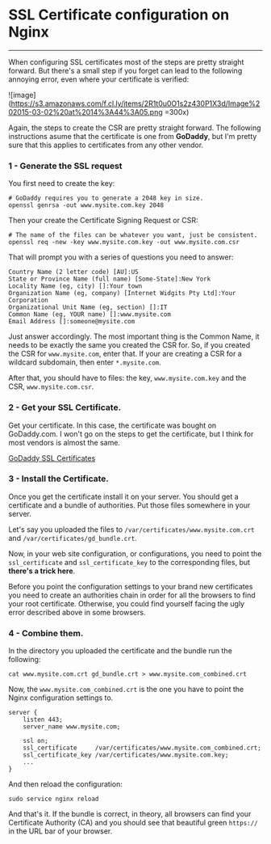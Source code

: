 # SSL Certificate configuration on Nginx
----------------

When configuring SSL certificates most of the steps are pretty straight forward. But there's a small step if you forget can lead to the following annoying error, even where your certificate is verified:

![image](https://s3.amazonaws.com/f.cl.ly/items/2R1t0u0O1s2z430P1X3d/Image%202015-03-02%20at%2014%3A44%3A05.png =300x)

Again, the steps to create the CSR are pretty straight forward. The following instructions asume that the certificate is one from **GoDaddy**, but I'm pretty sure that this applies to certificates from any other vendor.

### 1 - Generate the SSL request

You first need to create the key:

    # GoDaddy requires you to generate a 2048 key in size.
    openssl genrsa -out www.mysite.com.key 2048
    
Then your create the Certificate Signing Request or CSR:

    # The name of the files can be whatever you want, just be consistent.
    openssl req -new -key www.mysite.com.key -out www.mysite.com.csr

That will prompt you with a series of questions you need to answer:

    Country Name (2 letter code) [AU]:US
	State or Province Name (full name) [Some-State]:New York
	Locality Name (eg, city) []:Your town
	Organization Name (eg, company) [Internet Widgits Pty Ltd]:Your Corporation
	Organizational Unit Name (eg, section) []:IT
	Common Name (eg, YOUR name) []:www.mysite.com
	Email Address []:someone@mysite.com

Just answer accordingly. The most important thing is the Common Name, it needs to be exactly the same you created the CSR for. So, if you created the CSR for `www.mysite.com`, enter that. If your are creating a CSR for a wildcard subdomain, then enter `*.mysite.com`.

After that, you should have to files: the key, `www.mysite.com.key` and the CSR, `www.mysite.com.csr`.

### 2 - Get your SSL Certificate.

Get your certificate. In this case, the certificate was bought on GoDaddy.com. I won't go on the steps to get the certificate, but I think for most vendors is almost the same. 

[GoDaddy SSL Certificates](https://uk.godaddy.com/ssl/ssl-certificates.aspx)

### 3 - Install the Certificate.

Once you get the certificate install it on your server. You should get a certificate and a bundle of authorities. Put those files somewhere in your server.

Let's say you uploaded the files to `/var/certificates/www.mysite.com.crt` and `/var/certificates/gd_bundle.crt`.

Now, in your web site configuration, or configurations, you need to point the `ssl_certificate` and `ssl_certificate_key` to the corresponding files, but **there's a trick here**.

Before you point the configuration settings to your brand new certificates you need to create an authorities chain in order for all the browsers to find your root certificate. Otherwise, you could find yourself facing the ugly error described above in some browsers.

### 4 - Combine them.

In the directory you uploaded the certificate and the bundle run the following:

    cat www.mysite.com.crt gd_bundle.crt > www.mysite.com_combined.crt
    
Now, the `www.mysite.com_combined.crt` is the one you have to point the Nginx configuration settings to.

    server {
        listen 443;
        server_name www.mysite.com;
        
        ssl on;
        ssl_certificate     /var/certificates/www.mysite.com_combined.crt;
        ssl_certificate_key /var/certificates/www.mysite.com.key;
        ...
    }

And then reload the configuration:

    sudo service nginx reload

And that's it. If the bundle is correct, in theory, all browsers can find your Certificate Authority (CA) and you should see that beautiful green `https://` in the URL bar of your browser.